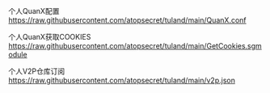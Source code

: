 个人QuanX配置
https://raw.githubusercontent.com/atopsecret/tuland/main/QuanX.conf

个人QuanX获取COOKIES
https://raw.githubusercontent.com/atopsecret/tuland/main/GetCookies.sgmodule



个人V2P仓库订阅
https://raw.githubusercontent.com/atopsecret/tuland/main/v2p.json
